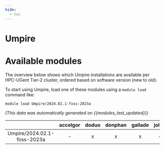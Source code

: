 ```yaml
---
hide:
  - toc
---
```


Umpire
======

# Available modules


The overview below shows which Umpire installations are available per HPC-UGent Tier-2 cluster, ordered based on software version (new to old).

To start using Umpire, load one of these modules using a `module load` command like:

```shell
module load Umpire/2024.02.1-foss-2023a
```

*(This data was automatically generated on {{modules_last_updated}})*  

| |accelgor|doduo|donphan|gallade|joltik|shinx|
| :---: | :---: | :---: | :---: | :---: | :---: | :---: |
|Umpire/2024.02.1-foss-2023a|-|x|x|x|-|x|
